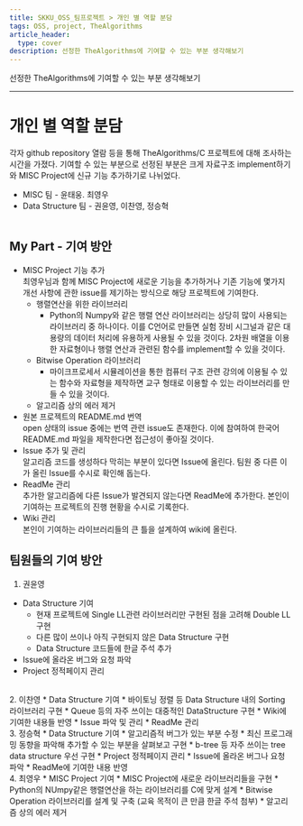 ```yaml
---
title: SKKU_OSS_팀프로젝트 > 개인 별 역할 분담
tags: OSS, project, TheAlgorithms
article_header:
  type: cover
description: 선정한 TheAlgorithms에 기여할 수 있는 부분 생각해보기
---
```


선정한 TheAlgorithms에 기여할 수 있는 부분 생각해보기

---
# 개인 별 역할 분담
각자 github repository 열람 등을 통해 TheAlgorithms/C 프로젝트에 대해 조사하는 시간을 가졌다. 기여할 수 있는 부분으로 선정된 부분은 크게 자료구조 implement하기와 MISC Project에 신규 기능 추가하기로 나뉘었다.<br>

* MISC 팀 - 윤태웅. 최영우
* Data Structure 팀 - 권윤영, 이찬영, 정승혁<br><br>

## My Part - 기여 방안
* MISC Project 기능 추가<br>
최영우님과 함께 MISC Project에 새로운 기능을 추가하거나 기존 기능에 몇가지 개선 사항에 관한 issue를 제기하는 방식으로 해당 프로젝트에 기여한다.
  * 행렬연산을 위한 라이브러리
    * Python의 Numpy와 같은 행렬 연산 라이브러리는 상당히 많이 사용되는 라이브러리 중 하나이다. 이를 C언어로 만들면 실험 장비 시그널과 같은 대용량의 데이터 처리에 유용하게 사용될 수 있을 것이다. 2차원 배열을 이용한 자료형이나 행렬 연산과 관련된 함수를 implement할 수 있을 것이다.
  * Bitwise Operation 라이브러리
    * 마이크프로세서 시뮬레이션을 통한 컴퓨터 구조 관련 강의에 이용될 수 있는 함수와 자료형을 제작하면 교구 형태로 이용할 수 있는 라이브러리를 만들 수 있을 것이다.
  * 알고리즘 상의 에러 제거<br>
* 원본 프로젝트의 README.md 번역<br>
open 상태의 issue 중에는 번역 관련 issue도 존재한다. 이에 참여하여 한국어 README.md 파일을 제작한다면 접근성이 좋아질 것이다.<br>
* Issue 추가 및 관리<br>
알고리즘 코드를 생성하다 막히는 부분이 있다면 Issue에 올린다. 팀원 중 다른 이가 올린 Issue를 수시로 확인해 돕는다.<br>
* ReadMe 관리<br>
추가한 알고리즘에 다른 Issue가 발견되지 않는다면 ReadMe에 추가한다. 본인이 기여하는 프로젝트의 진행 현황을 수시로 기록한다.<br>
* Wiki 관리<br>
본인이 기여하는 라이브러리들의 큰 틀을 설계하여 wiki에 올린다.

## 팀원들의 기여 방안
1. 권윤영
* Data Structure 기여
  * 현재 프로젝트에 Single LL관련 라이브러리만 구현된 점을 고려해 Double LL 구현
  * 다른 많이 쓰이나 아직 구현되지 않은 Data Structure 구현
  * Data Structure 코드들에 한글 주석 추가
* Issue에 올라온 버그와 요청 파악
* Project 정적페이지 관리
<br>
2. 이찬영
* Data Structure 기여
  * 바이토닝 정렬 등 Data Structure 내의 Sorting 라이브러리 구현
  * Queue 등의 자주 쓰이는 대중적인 DataStructure 구현
* Wiki에 기여한 내용들 반영
* Issue 파악 및 관리
* ReadMe 관리
<br>
3. 정승혁
* Data Structure 기여
  * 알고리즘적 버그가 있는 부분 수정
  * 최신 프로그래밍 동향을 파악해 추가할 수 있는 부분을 살펴보고 구현
  * b-tree 등 자주 쓰이는 tree data structure 우선 구현
* Project 정적페이지 관리
* Issue에 올라온 버그나 요청 파악
* ReadMe에 기여한 내용 반영
<br>
4. 최영우
* MISC Project 기여
  * MISC Project에 새로운 라이브러리들을 구현
  * Python의 NUmpy같은 행렬연산을 하는 라이브러리를 C에 맞게 설계
  * Bitwise Operation 라이브러리를 설계 및 구축 (교육 목적이 큰 만큼 한글 주석 첨부)
* 알고리즘 상의 에러 제거
